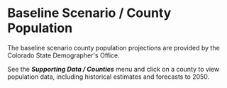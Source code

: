 # Baseline Scenario / County Population

The baseline scenario county population projections are provided by
the Colorado State Demographer's Office.

See the ***Supporting Data / Counties*** menu and click on a county to view population data,
including historical estimates and forecasts to 2050.
